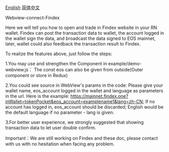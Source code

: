 [English](https://github.com/eosio-sg/webview-connect-findex/blob/master/README.md)  [简体中文](https://github.com/eosio-sg/webview-connect-findex/blob/master/README.zh-CN.md)

Webview-connect-Findex

Here we will tell you how to open and trade in Findex website in your RN wallet.
Findex can post the transaction data to wallet, the account logged in the wallet sign the data, and broadcast the data signed to EOS mainnet, later,
wallet could also feedback the transaction result to Findex.

To realize the features above, just follow the steps:

1.You may use and strengthen the Component in example/demo-webview.js：
  The const eos can also be given from outside(Outer component or store in Redux)

2.You could see source in WebView's params in the code:
  Please give your wallet name, eos_account logged in the wallet and language as parameters in the url.
  Here is the example: https://mainnet.findex.one?inWallet=tokenPocket&eos_account=examplename1&lang=zh-CN;
  If no account has logged in, eos_account should be discarded;
  English would be the default language if no parameter - lang is given.

3.For better user experience, we strongly suggested that showing transaction data to let user double confirm.

Important：We are still working on Findex and these doc, please contact with us with no hesitation when facing any problem.
